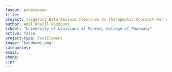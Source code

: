 ```yaml
---
layout: pidatapage
title:
project: Targeting Beta Amyloid Clearance As Therapeutic Approach For Alzheimer's Disease
author: Amal Khalil Kaddoumi
school: "University of Louisiana at Monroe, College of Pharmacy"
active: false
project-type: TestElement
image: "kaddoumi.png"
categories:
email:
phone:
zip:
---
```


